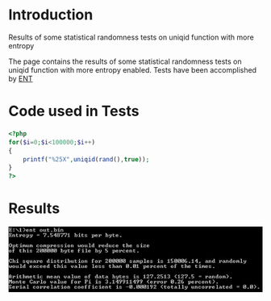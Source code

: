 # Introduction
Results of some statistical randomness tests on uniqid function with more entropy

The page contains the results of some statistical randomness tests on uniqid function with more entropy enabled.
Tests have been accomplished by [ENT](http://www.fourmilab.ch/random/)

# Code used in Tests
```PHP
<?php
for($i=0;$i<100000;$i++)
{
	printf("%25X",uniqid(rand(),true));
}
?>
```

# Results

![alt text](https://github.com/MegaBedder/anticsurf/blob/master/wiki/entropy.jpg "Entropy test")
